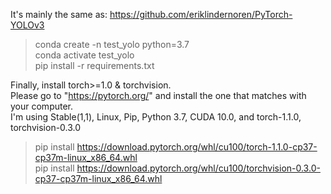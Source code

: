 
It's mainly the same as: https://github.com/eriklindernoren/PyTorch-YOLOv3

> conda create -n test_yolo python=3.7  
> conda activate test_yolo  
> pip install -r requirements.txt

Finally, install torch>=1.0 & torchvision.  
Please go to "https://pytorch.org/" and install the one that matches with your computer.   
I'm using Stable(1,1), Linux, Pip, Python 3.7, CUDA 10.0, and torch-1.1.0, torchvision-0.3.0  

> pip install https://download.pytorch.org/whl/cu100/torch-1.1.0-cp37-cp37m-linux_x86_64.whl  
> pip install https://download.pytorch.org/whl/cu100/torchvision-0.3.0-cp37-cp37m-linux_x86_64.whl  
